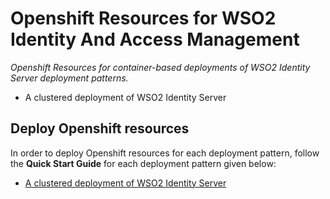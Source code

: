 # Openshift Resources for WSO2 Identity And Access Management

*Openshift Resources for container-based deployments of WSO2 Identity Server deployment patterns.*

* A clustered deployment of WSO2 Identity Server

## Deploy Openshift resources

In order to deploy Openshift resources for each deployment pattern, follow the **Quick Start Guide** for each deployment pattern given below:

* [A clustered deployment of WSO2 Identity Server](is-pattern-1/README.md)